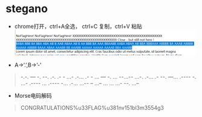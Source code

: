 
# stegano

* chrome打开，ctrl+A全选， ctrl+C 复制，ctrl+V 粘贴
![..](img/stegano/stegano.png)

* A->’.’,B->’-'
> -.-. — -. --. .-. .- - …- .-… .- - … — -. … --…-- …-. .-… .- --. —… .---- -. …- .---- … .---- -… .-… …-- – …–
  … … …- --. …–

* Morse电码解码
> CONGRATULATIONS%u33FLAG%u381nv151bl3m3554g3
